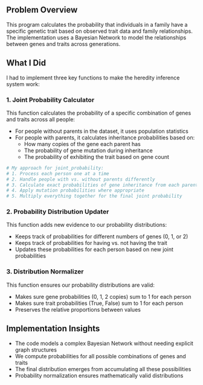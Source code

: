 ## Problem Overview
This program calculates the probability that individuals in a family have a specific genetic trait based on observed trait data and family relationships. The implementation uses a Bayesian Network to model the relationships between genes and traits across generations.

## What I Did
I had to implement three key functions to make the heredity inference system work:

### 1. Joint Probability Calculator
This function calculates the probability of a specific combination of genes and traits across all people:
- For people without parents in the dataset, it uses population statistics
- For people with parents, it calculates inheritance probabilities based on:
  - How many copies of the gene each parent has
  - The probability of gene mutation during inheritance
  - The probability of exhibiting the trait based on gene count

```python
# My approach for joint_probability:
# 1. Process each person one at a time
# 2. Handle people with vs. without parents differently
# 3. Calculate exact probabilities of gene inheritance from each parent
# 4. Apply mutation probabilities where appropriate
# 5. Multiply everything together for the final joint probability
```

### 2. Probability Distribution Updater
This function adds new evidence to our probability distributions:
- Keeps track of probabilities for different numbers of genes (0, 1, or 2)
- Keeps track of probabilities for having vs. not having the trait
- Updates these probabilities for each person based on new joint probabilities

### 3. Distribution Normalizer
This function ensures our probability distributions are valid:
- Makes sure gene probabilities (0, 1, 2 copies) sum to 1 for each person
- Makes sure trait probabilities (True, False) sum to 1 for each person
- Preserves the relative proportions between values

## Implementation Insights
- The code models a complex Bayesian Network without needing explicit graph structures
- We compute probabilities for all possible combinations of genes and traits
- The final distribution emerges from accumulating all these possibilities
- Probability normalization ensures mathematically valid distributions

